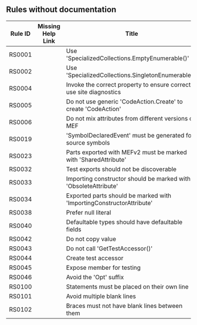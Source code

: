 ## Rules without documentation

Rule ID | Missing Help Link | Title |
--------|-------------------|-------|
RS0001 |  | Use 'SpecializedCollections.EmptyEnumerable()' |
RS0002 |  | Use 'SpecializedCollections.SingletonEnumerable()' |
RS0004 |  | Invoke the correct property to ensure correct use site diagnostics |
RS0005 |  | Do not use generic 'CodeAction.Create' to create 'CodeAction' |
RS0006 |  | Do not mix attributes from different versions of MEF |
RS0019 |  | 'SymbolDeclaredEvent' must be generated for source symbols |
RS0023 |  | Parts exported with MEFv2 must be marked with 'SharedAttribute' |
RS0032 |  | Test exports should not be discoverable |
RS0033 |  | Importing constructor should be marked with 'ObsoleteAttribute' |
RS0034 |  | Exported parts should be marked with 'ImportingConstructorAttribute' |
RS0038 |  | Prefer null literal |
RS0040 |  | Defaultable types should have defaultable fields |
RS0042 |  | Do not copy value |
RS0043 |  | Do not call 'GetTestAccessor()' |
RS0044 |  | Create test accessor |
RS0045 |  | Expose member for testing |
RS0046 |  | Avoid the 'Opt' suffix |
RS0100 |  | Statements must be placed on their own line |
RS0101 |  | Avoid multiple blank lines |
RS0102 |  | Braces must not have blank lines between them |
